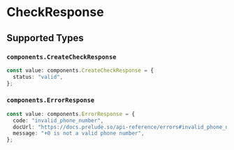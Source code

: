 # CheckResponse


## Supported Types

### `components.CreateCheckResponse`

```typescript
const value: components.CreateCheckResponse = {
  status: "valid",
};
```

### `components.ErrorResponse`

```typescript
const value: components.ErrorResponse = {
  code: "invalid_phone_number",
  docUrl: "https://docs.prelude.so/api-reference/errors#invalid_phone_number",
  message: "+0 is not a valid phone number",
};
```

